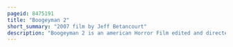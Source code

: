 ```yaml
---
pageid: 8475191
title: "Boogeyman 2"
short_summary: "2007 film by Jeff Betancourt"
description: "Boogeyman 2 is an american Horror Film edited and directed by Jeff Betancourt in 2007 it is the Sequel to the 2005 Film Boogeyman. The Film was written by brian Sieve and Features danielle savre Matt Cohen david gallagher mae Whitman Renee O'Connor and Tobin Bell. Savre portrays Laura Porter, a Woman who witnessed her Parents' Murder alongside her Brother as a Child. She believes the Killer to be the Boogeyman, and now as an Adult seeks Group Therapy to overcome her Phobia of the Creature. However, her fears become Reality as her fellow Patients are murdered one by one."
---
```

